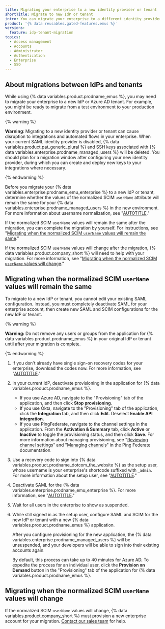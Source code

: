 ```yaml
---
title: Migrating your enterprise to a new identity provider or tenant
shortTitle: Migrate to new IdP or tenant
intro: You can migrate your enterprise to a different identity provider (IdP) or Azure AD tenant.
product: '{% data reusables.gated-features.emus %}'
versions:
  feature: idp-tenant-migration
topics:
  - Access management
  - Accounts
  - Administrator
  - Authentication
  - Enterprise
  - SSO
---
```


## About migrations between IdPs and tenants

While using {% data variables.product.prodname_emus %}, you may need to migrate your enterprise to a new IdP or Azure AD tenant. For example, you might be ready to migrate from a test environment to your production environment.

{% warning %}

**Warning**: Migrating to a new identity provider or tenant can cause disruption to integrations and automated flows in your enterprise. When your current SAML identity provider is disabled, {% data variables.product.pat_generic_plural %} and SSH keys associated with {% data variables.enterprise.prodname_managed_users %} will be deleted. You should plan for a migration window after configuring your new identity provider, during which you can create and deploy new keys to your integrations where necessary.

{% endwarning %}

Before you migrate your {% data variables.enterprise.prodname_emu_enterprise %} to a new IdP or tenant, determine whether the values of the normalized SCIM `userName` attribute will remain the same for your {% data variables.enterprise.prodname_managed_users %} in the new environment. For more information about username normalization, see "[AUTOTITLE](/admin/identity-and-access-management/managing-iam-for-your-enterprise/username-considerations-for-external-authentication)."

If the normalized SCIM `userName` values will remain the same after the migration, you can complete the migration by yourself. For instructions, see "[Migrating when the normalized SCIM `userName` values will remain the same](#migrating-when-the-normalized-scim-username-values-will-remain-the-same)."

If the normalized SCIM `userName` values will change after the migration, {% data variables.product.company_short %} will need to help with your migration. For more information, see "[Migrating when the normalized SCIM `userName` values will change](#migrating-when-the-normalized-scim-username-values-will-change)."

## Migrating when the normalized SCIM `userName` values will remain the same

To migrate to a new IdP or tenant, you cannot edit your existing SAML configuration. Instead, you must completely deactivate SAML for your enterprise account, then create new SAML and SCIM configurations for the new IdP or tenant.

{% warning %}

**Warning:** Do not remove any users or groups from the application for {% data variables.product.prodname_emus %} in your original IdP or tenant until after your migration is complete.

{% endwarning %}

1. If you don't already have single sign-on recovery codes for your enterprise, download the codes now. For more information, see "[AUTOTITLE](/admin/identity-and-access-management/managing-recovery-codes-for-your-enterprise/downloading-your-enterprise-accounts-single-sign-on-recovery-codes)."
1. In your current IdP, deactivate provisioning in the application for {% data variables.product.prodname_emus %}.
    - If you use Azure AD, navigate to the "Provisioning" tab of the application, and then click **Stop provisioning**.
    - If you use Okta, navigate to the "Provisioning" tab of the application, click the **Integration** tab, and then click **Edit**. Deselect **Enable API integration**.
    - If you use PingFederate, navigate to the channel settings in the application. From the **Activation & Summary** tab, click **Active** or **Inactive** to toggle the provisioning status, and then click **Save**. For more information about managing provisioning, see "[Reviewing channel settings](https://docs.pingidentity.com/r/en-us/pingfederate-112/help_saaschanneltasklet_saasactivationstate)" and "[Managing channels](https://docs.pingidentity.com/r/en-us/pingfederate-112/help_saasmanagementtasklet_saasmanagementstate)" in the Ping Federate documentation.
1. Use a recovery code to sign into {% data variables.product.prodname_dotcom_the_website %} as the setup user, whose username is your enterprise's shortcode suffixed with `_admin`. For more information about the setup user, see "[AUTOTITLE](/admin/identity-and-access-management/using-enterprise-managed-users-for-iam/about-enterprise-managed-users#getting-started-with-enterprise-managed-users)."
1. Deactivate SAML for the {% data variables.enterprise.prodname_emu_enterprise %}. For more information, see "[AUTOTITLE](/admin/identity-and-access-management/using-enterprise-managed-users-for-iam/disabling-authentication-for-enterprise-managed-users)."
1. Wait for all users in the enterprise to show as suspended.
1. While still signed in as the setup user, configure SAML and SCIM for the new IdP or tenant with a new {% data variables.product.prodname_emus %} application.

   After you configure provisioning for the new application, the {% data variables.enterprise.prodname_managed_users %} will be unsuspended, and your developers will be able to sign into their existing accounts again.

   By default, this process can take up to 40 minutes for Azure AD. To expedite the process for an individual user, click the **Provision on Demand** button in the "Provisioning" tab of the application for {% data variables.product.prodname_emus %}.

## Migrating when the normalized SCIM `userName` values will change

If the normalized SCIM `userName` values will change, {% data variables.product.company_short %} must provision a new enterprise account for your migration. [Contact our sales team](https://github.com/enterprise/contact) for help.

